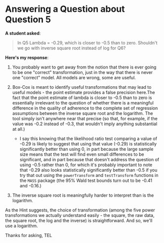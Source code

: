 # Answering a Question about Question 5

**A student asked**:

> In Q5 Lambda = -0.29, which is closer to -0.5 than to zero. Shouldn't we go with inverse square root instead of log for Q6? 

**Here's my response**:

1. You probably want to get away from the notion that there is ever going to be one "correct" transformation, just in the way that there is never one "correct" model. All models are wrong, some are useful. 

2. Box-Cox is meant to identify useful transformations that may lead to useful models - the point estimate provides a false precision here.The fact that the point estimate of lambda is closer to -0.5 than to zero is essentially irrelevant to the question of whether there is a meaningful difference in the quality of adherence to the complete set of regression assumptions between the inverse square root and the logarithm. The tool simply isn't anywhere near that precise (so that, for example, if the value was -0.2 instead of -0.3, that wouldn't imply anything substantial at all.) 
    - I say this knowing that the likelihood ratio test comparing a value of -0.29 is likely to suggest that using that value (-0.29) is statistically significantly better than using 0, in part because the large sample size means that the test will find even small differences to be significant, and in part because that doesn't address the question of using -0.5 rather than 0, for which it's probably important to note that -0.29 also looks statistically significantly better than -0.5 if you try that out using the `powerTransform` and `testTransform` functions in the `MASS` package (the 95% Wald test bounds turn out to be -0.41 and -0.16.)

3. The inverse square root is meaningfully harder to interpret than is the logarithm.

As the Hint suggests, the choice of transformation (among the five power transformations we actually understand easily - the square, the raw data, the square root, the log and the inverse) is straightforward. And so, we'll use a logarithm.

Thanks for asking, TEL
